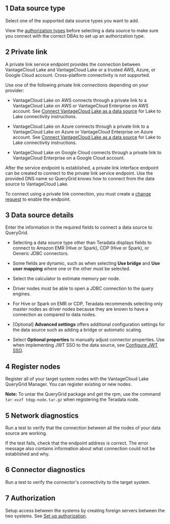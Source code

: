 ## 1 Data source type


Select one of the supported data source types you want to add.

View the [authorization types](bbw1687364943833.md) before selecting a data source to make sure you connect with the correct DBAs to set up an authorization type.

## 2 Private link


A private link service endpoint provides the connection between VantageCloud Lake and VantageCloud Lake or a trusted AWS, Azure, or Google Cloud account. Cross-platform connectivity is not supported.

Use one of the following private link connections depending on your provider:

-   VantageCloud Lake on AWS connects through a private link to a VantageCloud Lake on AWS or VantageCloud Enterprise on AWS account. See [Connect VantageCloud Lake as a data source](cgh1722901880213.md) for Lake to Lake connectivity instructions.


-   VantageCloud Lake on Azure connects through a private link to a VantageCloud Lake on Azure or VantageCloud Enterprise on Azure account. See [Connect VantageCloud Lake as a data source](cgh1722901880213.md) for Lake to Lake connectivity instructions.


-   VantageCloud Lake on Google Cloud connects through a private link to VantageCloud Enterprise on a Google Cloud account.


After the service endpoint is established, a private link interface endpoint can be created to connect to the private link service endpoint. Use the provided DNS name so QueryGrid knows how to connect from the data source to VantageCloud Lake.

To connect using a private link connection, you must create a [change request](yml1671157089031.md) to enable the endpoint.

## 3 Data source details


Enter the information in the required fields to connect a data source to QueryGrid.

-   Selecting a data source type other than Teradata displays fields to connect to Amazon EMR (Hive or Spark), CDP (Hive or Spark), or Generic JDBC connectors.


-   Some fields are dynamic, such as when selecting **Use bridge** and **Use user mapping** where one or the other must be selected.


-   Select the calculator to estimate memory per node.


-   Driver nodes must be able to open a JDBC connection to the query engines.


-   For Hive or Spark on EMR or CDP, Teradata recommends selecting only master nodes as driver nodes because they are known to have a connection as compared to data nodes.


-   [Optional] **Advanced settings** offers additional configuration settings for the data source such as adding a bridge or automatic scaling.


-   Select **Optional properties** to manually adjust connector properties. Use when implementing JWT SSO to the data source, see [Configure JWT SSO](esw1713987246219.md).


## 4 Register nodes


Register all of your target system nodes with the VantageCloud Lake QueryGrid Manager. You can register existing or new nodes.

**Note:** To untar the QueryGrid package and get the rpm, use the command 
    `
    tar-xvzf tdqg-node.tar.gz
    `
   when registering the Teradata node.

## 5 Network diagnostics


Run a test to verify that the connection between all the nodes of your data source are working.

If the test fails, check that the endpoint address is correct. The error message also contains information about what connection could not be established and why.

## 6 Connector diagnostics


Run a test to verify the connector's connectivity to the target system.

## 7 Authorization


Setup access between the systems by creating foreign servers between the two systems. See [Set up authorization](bbw1687364943833.md).

